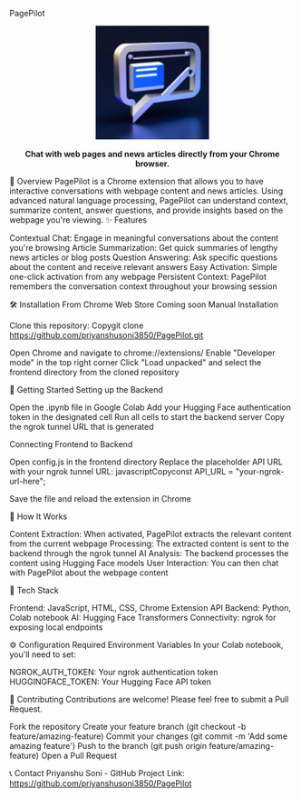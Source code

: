 PagePilot
<p align="center">
  <img src="frontend\icon-128.png" alt="PagePilot Logo" width="200"/>
</p>
<p align="center">
  <b>Chat with web pages and news articles directly from your Chrome browser.</b>
</p>
📖 Overview
PagePilot is a Chrome extension that allows you to have interactive conversations with webpage content and news articles. Using advanced natural language processing, PagePilot can understand context, summarize content, answer questions, and provide insights based on the webpage you're viewing.
✨ Features

Contextual Chat: Engage in meaningful conversations about the content you're browsing
Article Summarization: Get quick summaries of lengthy news articles or blog posts
Question Answering: Ask specific questions about the content and receive relevant answers
Easy Activation: Simple one-click activation from any webpage
Persistent Context: PagePilot remembers the conversation context throughout your browsing session

🛠️ Installation
From Chrome Web Store
Coming soon
Manual Installation

Clone this repository:
Copygit clone https://github.com/priyanshusoni3850/PagePilot.git

Open Chrome and navigate to chrome://extensions/
Enable "Developer mode" in the top right corner
Click "Load unpacked" and select the frontend directory from the cloned repository

🚀 Getting Started
Setting up the Backend

Open the .ipynb file in Google Colab
Add your Hugging Face authentication token in the designated cell
Run all cells to start the backend server
Copy the ngrok tunnel URL that is generated

Connecting Frontend to Backend

Open config.js in the frontend directory
Replace the placeholder API URL with your ngrok tunnel URL:
javascriptCopyconst API_URL = "your-ngrok-url-here";

Save the file and reload the extension in Chrome

🧩 How It Works

Content Extraction: When activated, PagePilot extracts the relevant content from the current webpage
Processing: The extracted content is sent to the backend through the ngrok tunnel
AI Analysis: The backend processes the content using Hugging Face models
User Interaction: You can then chat with PagePilot about the webpage content

🧰 Tech Stack

Frontend: JavaScript, HTML, CSS, Chrome Extension API
Backend: Python, Colab notebook
AI: Hugging Face Transformers
Connectivity: ngrok for exposing local endpoints

⚙️ Configuration
Required Environment Variables
In your Colab notebook, you'll need to set:

NGROK_AUTH_TOKEN: Your ngrok authentication token
HUGGINGFACE_TOKEN: Your Hugging Face API token

🤝 Contributing
Contributions are welcome! Please feel free to submit a Pull Request.

Fork the repository
Create your feature branch (git checkout -b feature/amazing-feature)
Commit your changes (git commit -m 'Add some amazing feature')
Push to the branch (git push origin feature/amazing-feature)
Open a Pull Request


📞 Contact
Priyanshu Soni - GitHub
Project Link: https://github.com/priyanshusoni3850/PagePilot